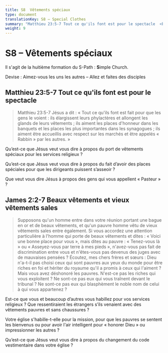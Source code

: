 ```yaml
---
title: S8  Vêtements spéciaux
type: document
translationKey: S8 – Special Clothes
summary: "Matthieu 23:5-7 Tout ce qu'ils font est pour le spectacle  <br>James 2:2-7 Beaux vêtements et vieux vêtements sales"
weight: 9
---
```

# S8 – Vêtements spéciaux

Il s'agit de la huitième formation du S-Path : **S**imple Church.

Devise : Aimez-vous les uns les autres – Allez et faites des disciples

## Matthieu 23:5-7 Tout ce qu'ils font est pour le spectacle

>   Matthieu 23:5-7 Jésus a dit : « Tout ce qu'ils font est fait pour que les gens le voient : ils élargissent leurs phylactères et allongent les glands de leurs vêtements ; ils aiment les places d'honneur dans les banquets et les places les plus importantes dans les synagogues ; ils aiment être accueillis avec respect sur les marchés et être appelés « Rabbin » par les autres. »

Qu’est-ce que Jésus veut vous dire à propos du port de vêtements spéciaux pour les services religieux ?

Qu’est-ce que Jésus veut vous dire à propos du fait d’avoir des places spéciales pour que les dirigeants puissent s’asseoir ?

Que veut vous dire Jésus à propos des gens qui vous appellent « Pasteur » ?

## James 2:2-7 Beaux vêtements et vieux vêtements sales

>   Supposons qu'un homme entre dans votre réunion portant une bague en or et de beaux vêtements, et qu'un pauvre homme vêtu de vieux vêtements sales entre également. Si vous accordez une attention particulière à l'homme qui porte de beaux vêtements et dites : « Voici une bonne place pour vous », mais dites au pauvre : « Tenez-vous là » ou « Asseyez-vous par terre à mes pieds », n'avez-vous pas fait de discrimination entre vous et n'êtes-vous pas devenus des juges avec de mauvaises pensées ? Écoutez, mes chers frères et sœurs : Dieu n'a-t-il pas choisi ceux qui sont pauvres aux yeux du monde pour être riches en foi et hériter du royaume qu'il a promis à ceux qui l'aiment ? Mais vous avez déshonoré les pauvres. N'est-ce pas les riches qui vous exploitent ? Ne sont-ce pas eux qui vous traînent devant le tribunal ? Ne sont-ce pas eux qui blasphèment le noble nom de celui à qui vous appartenez ?

Est-ce que vous et beaucoup d’autres vous habillez pour vos services religieux ? Que ressentiraient les étrangers s’ils venaient avec des vêtements pauvres et sans chaussures ?

Votre église s'habille-t-elle pour la mission, pour que les pauvres se sentent les bienvenus ou pour avoir l'air intelligent pour « honorer Dieu » ou impressionner les autres ?

Qu’est-ce que Jésus veut vous dire à propos du changement du code vestimentaire dans votre église ?

